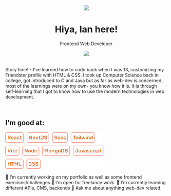 <div align="center">
  <img src="https://media.giphy.com/media/H8FP5CniGPbB4zFnRR/giphy.gif" width="200px" />
  <h1 align="center">Hiya, Ian here!</h1>
  <p>Frontend Web Developer</p>
  <img src="https://komarev.com/ghpvc/?username=ianbuen&color=f44336&label=My+visitors" />
</div>

<br />
<p>Story time! - I've learned how to code back when I was 13, customizing my Friendster profile with HTML & CSS. I took up Computer Science back in college, got introduced to C and Java but as far as web-dev is concerned, most of the learnings were on my own- you know how it is. It is through self-learning that I got to know how to use the modern technologies in web development.</p>
<br />

<h2>I'm good at:</h2>
<img src="./list-skills.png" />

🔭 I’m currently working on my portfolio as well as some frontend exercises/challenges
💼 I’m open for freelance work.
🌱 I’m currently learning different APIs, CMS, backends
💬 Ask me about anything web-dev related.

<!--
**ianbuen/ianbuen** is a ✨ _special_ ✨ repository because its `README.md` (this file) appears on your GitHub profile.

Here are some ideas to get you started:

- 🔭 I’m currently working on ...
- 🌱 I’m currently learning ...
- 👯 I’m looking to collaborate on ...
- 🤔 I’m looking for help with ...
- 💬 Ask me about ...
- 📫 How to reach me: ...
- 😄 Pronouns: ...
- ⚡ Fun fact: ...
-->
